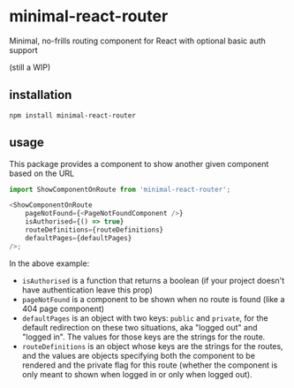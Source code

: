 # minimal-react-router
Minimal, no-frills routing component for React with optional basic auth support

(still a WIP)

## installation

```
npm install minimal-react-router
```

## usage

This package provides a component to show another given component based on the URL

```javascript
import ShowComponentOnRoute from 'minimal-react-router';

<ShowComponentOnRoute
	pageNotFound={<PageNotFoundComponent />}
	isAuthorised={() => true}
	routeDefinitions={routeDefinitions}
	defaultPages={defaultPages}
/>;
```
In the above example:
- `isAuthorised` is a function that returns a boolean (if your project doesn't have authentication leave this prop)
- `pageNotFound` is a component to be shown when no route is found (like a 404 page component)
- `defaultPages` is an object with two keys: `public` and `private`, for the default redirection on these two situations, aka "logged out" and "logged in". The values for those keys are the strings for the route.
- `routeDefinitions` is an object whose keys are the strings for the routes, and the values are objects specifying both the component to be rendered and the private flag for this route (whether the component is only meant to shown when logged in or only when logged out).